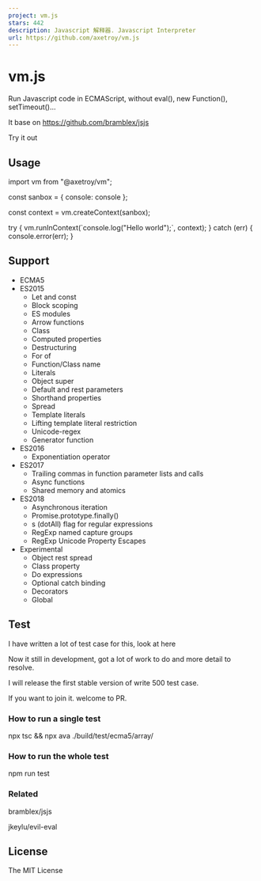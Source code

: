 ```yaml
---
project: vm.js
stars: 442
description: Javascript 解释器. Javascript Interpreter
url: https://github.com/axetroy/vm.js
---
```


vm.js
=====

Run Javascript code in ECMAScript, without eval(), new Function(), setTimeout()...

It base on https://github.com/bramblex/jsjs

Try it out

Usage
-----

import vm from "@axetroy/vm";

const sanbox \= { console: console };

const context \= vm.createContext(sanbox);

try {
  vm.runInContext(\`console.log("Hello world");\`, context);
} catch (err) {
  console.error(err);
}

Support
-------

-   ECMA5
-   ES2015
    -   Let and const
    -   Block scoping
    -   ES modules
    -   Arrow functions
    -   Class
    -   Computed properties
    -   Destructuring
    -   For of
    -   Function/Class name
    -   Literals
    -   Object super
    -   Default and rest parameters
    -   Shorthand properties
    -   Spread
    -   Template literals
    -   Lifting template literal restriction
    -   Unicode-regex
    -   Generator function
-   ES2016
    -   Exponentiation operator
-   ES2017
    -   Trailing commas in function parameter lists and calls
    -   Async functions
    -   Shared memory and atomics
-   ES2018
    -   Asynchronous iteration
    -   Promise.prototype.finally()
    -   s (dotAll) flag for regular expressions
    -   RegExp named capture groups
    -   RegExp Unicode Property Escapes
-   Experimental
    -   Object rest spread
    -   Class property
    -   Do expressions
    -   Optional catch binding
    -   Decorators
    -   Global

Test
----

I have written a lot of test case for this, look at here

Now it still in development, got a lot of work to do and more detail to resolve.

I will release the first stable version of write 500 test case.

If you want to join it. welcome to PR.

### How to run a single test

npx tsc && npx ava ./build/test/ecma5/array/

### How to run the whole test

npm run test

### Related

bramblex/jsjs

jkeylu/evil-eval

License
-------

The MIT License
